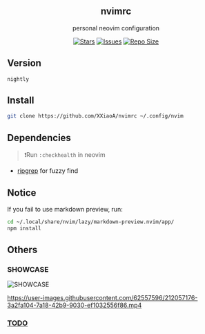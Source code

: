<p align="center">
  <h2 align="center">nvimrc</h2>
</p>

<p align="center">
	personal neovim configuration
</p>

<p align="center">
	<a href="https://github.com/XXiaoA/nvimrc/stargazers">
		<img alt="Stars" src="https://img.shields.io/github/stars/XXiaoA/nvimrc?style=for-the-badge&logo=starship&color=C9CBFF&logoColor=D9E0EE&labelColor=302D41"></a>
	<a href="https://github.com/XXiaoA/nvimrc/issues">
		<img alt="Issues" src="https://img.shields.io/github/issues/XXiaoA/nvimrc?style=for-the-badge&logo=bilibili&color=F5E0DC&logoColor=D9E0EE&labelColor=302D41"></a>
	<a href="https://github.com/XXiaoA/nvimrc">
		<img alt="Repo Size" src="https://img.shields.io/github/repo-size/XXiaoA/nvimrc?color=%23DDB6F2&label=SIZE&logo=codesandbox&style=for-the-badge&logoColor=D9E0EE&labelColor=302D41"/></a>
</p>


## Version
```text
nightly
```


## Install
```bash
git clone https://github.com/XXiaoA/nvimrc ~/.config/nvim
```


## Dependencies
> ❗Run `:checkhealth` in neovim

- [ripgrep](https://github.com/BurntSushi/ripgrep) for fuzzy find


## Notice
If you fail to use markdown preview, run:
```bash
cd ~/.local/share/nvim/lazy/markdown-preview.nvim/app/
npm install
```


## Others
### SHOWCASE
![SHOWCASE](https://github.com/XXiaoA/nvimrc/assets/62557596/9b8eff0a-f5e6-46ea-9f33-ad19ab1b9136)

https://user-images.githubusercontent.com/62557596/212057176-3a2fa104-7a18-42b9-9030-ef1032556f86.mp4

### [TODO](./TODO.md)
